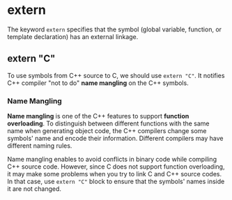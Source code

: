 # extern
The keyword `extern` specifies that the symbol (global variable, function, or template declaration) has an external linkage.

## extern "C"
To use symbols from C++ source to C, we should use `extern "C"`.
It notifies C++ compiler "not to do" **name mangling** on the C++ symbols.

### Name Mangling
**Name mangling** is one of the C++ features to support **function overloading**.
To distinguish between different functions with the same name when generating object code, the C++ compilers change some symbols' name and encode their information.
Different compilers may have different naming rules.

Name mangling enables to avoid conflicts in binary code while compiling C++ source code.
However, since C does not support function overloading, it may make some problems when you try to link C and C++ source codes.
In that case, use `extern "C"` block to ensure that the symbols' names inside it are not changed.
